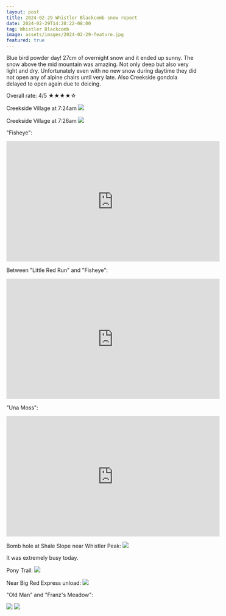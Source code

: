 ```yaml
---
layout: post
title: 2024-02-29 Whistler Blackcomb snow report
date: 2024-02-29T14:20:22-08:00
tag: Whistler Blackcomb
image: assets/images/2024-02-29-feature.jpg
featured: true
---
```


Blue bird powder day! 27cm of overnight snow and it ended up sunny. The snow above the mid mountain was amazing. Not only deep but also very light and dry. Unfortunately even with no new snow during daytime they did not open any of alpine chairs until very late. Also Creekside gondola delayed to open again due to deicing.

Overall rate: 4/5 ★★★★☆

Creekside Village at 7:24am
![](/assets/images/2024-02-29-724am.jpg)

Creekside Village at 7:26am
![](/assets/images/2024-02-29-726am.jpg)

"Fisheye":
<iframe width="560" height="315" src="https://www.youtube.com/embed/-zbtItNSTI4?si=B3CQSHyYALqnTlZy&hl=en" title="YouTube video player" frameborder="0" allow="accelerometer; autoplay; clipboard-write; encrypted-media; gyroscope; picture-in-picture; web-share" allowfullscreen></iframe>

Between "Little Red Run" and "Fisheye":
<iframe width="560" height="315" src="https://www.youtube.com/embed/2tegpzHlBIg?si=B3CQSHyYALqnTlZy&hl=en" title="YouTube video player" frameborder="0" allow="accelerometer; autoplay; clipboard-write; encrypted-media; gyroscope; picture-in-picture; web-share" allowfullscreen></iframe>

"Una Moss":
<iframe width="560" height="315" src="https://www.youtube.com/embed/OHpccOb_xkY?si=B3CQSHyYALqnTlZy&hl=en" title="YouTube video player" frameborder="0" allow="accelerometer; autoplay; clipboard-write; encrypted-media; gyroscope; picture-in-picture; web-share" allowfullscreen></iframe>

Bomb hole at Shale Slope near Whistler Peak:
![](/assets/images/2024-02-29-bomb-hole-at-shale-slope.jpg)

It was extremely busy today.

Pony Trail:
![](/assets/images/2024-02-29-pony-trail.jpg)

Near Big Red Express unload:
![](/assets/images/2024-02-29-big-red-express.jpg)

"Old Man" and "Franz's Meadow":

![](/assets/images/2024-02-29-old-man-franzs-meadow.jpg)
![](/assets/images/2024-02-29-old-man-franzs-meadow-2.jpg)

